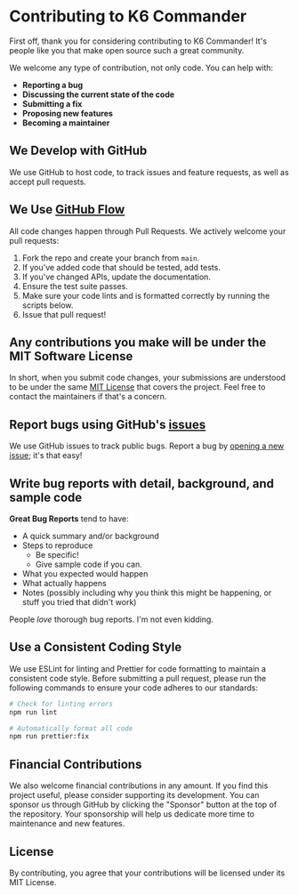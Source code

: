 # Contributing to K6 Commander

First off, thank you for considering contributing to K6 Commander! It's people like you that make open source such a great community.

We welcome any type of contribution, not only code. You can help with:

- **Reporting a bug**
- **Discussing the current state of the code**
- **Submitting a fix**
- **Proposing new features**
- **Becoming a maintainer**

## We Develop with GitHub

We use GitHub to host code, to track issues and feature requests, as well as accept pull requests.

## We Use [GitHub Flow](https://guides.github.com/introduction/flow/index.html)

All code changes happen through Pull Requests. We actively welcome your pull requests:

1. Fork the repo and create your branch from `main`.
2. If you've added code that should be tested, add tests.
3. If you've changed APIs, update the documentation.
4. Ensure the test suite passes.
5. Make sure your code lints and is formatted correctly by running the scripts below.
6. Issue that pull request!

## Any contributions you make will be under the MIT Software License

In short, when you submit code changes, your submissions are understood to be under the same [MIT License](http://choosealicense.com/licenses/mit/) that covers the project. Feel free to contact the maintainers if that's a concern.

## Report bugs using GitHub's [issues](https://github.com/your-username/k6-commander/issues)

We use GitHub issues to track public bugs. Report a bug by [opening a new issue](https://github.com/your-username/k6-commander/issues/new/choose); it's that easy!

## Write bug reports with detail, background, and sample code

**Great Bug Reports** tend to have:

- A quick summary and/or background
- Steps to reproduce
  - Be specific!
  - Give sample code if you can.
- What you expected would happen
- What actually happens
- Notes (possibly including why you think this might be happening, or stuff you tried that didn't work)

People _love_ thorough bug reports. I'm not even kidding.

## Use a Consistent Coding Style

We use ESLint for linting and Prettier for code formatting to maintain a consistent code style. Before submitting a pull request, please run the following commands to ensure your code adheres to our standards:

```bash
# Check for linting errors
npm run lint

# Automatically format all code
npm run prettier:fix
```

## Financial Contributions

We also welcome financial contributions in any amount. If you find this project useful, please consider supporting its development. You can sponsor us through GitHub by clicking the "Sponsor" button at the top of the repository. Your sponsorship will help us dedicate more time to maintenance and new features.

## License

By contributing, you agree that your contributions will be licensed under its MIT License.
